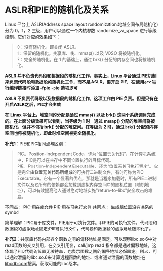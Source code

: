 # ASLR和PIE的随机化及关系

Linux 平台上 ASLR(Address space layout  randomization:地址空间布局随机化) 分为 0，1，2 三级，用户可以通过一个内核参数 randomize_va_space 进行等级控制。它们对应的效果如下：

> 0：没有随机化。即关闭 ASLR。  
> 1：保留的随机化。共享库、栈、mmap() 以及 VDSO 将被随机化。  
> 2：完全的随机化。在 1 的基础上，通过 brk() 分配的内存空间也将被随机化。

**ASLR 并不负责代码段和数据段的随机化工作。事实上，Linux 平台通过 PIE机制来负责代码段和数据段的随机化工作，而不是 ASLR。要开启 PIE，在使用gcc进行编译链接时添加 -fpie -pie 选项即可** 

**ASLR 不负责代码段以及数据段的随机化工作，这项工作由 PIE 负责。但是只有在开启ASLR之后，PIE才会生效**

**在 Linux 平台上，堆空间的分配是通过 mmap() 以及 brk() 这两个系统调用完成的。在上面分级效果可以看到，当等级为 1 时，通过 mmap() 分配的堆空间将被随机化，但并不包括 brk() 分配的堆空间。在等级为 2 时，通过 brk() 分配的内存空间也将被随机化，即此时堆空间被完全随机化。**

**补充1**：PIE和PIC相同点与区别：
> PIC。Position-Independent Code，译为“位置无关代码”。在计算机系统中，PIC是可以在主存中不同位置执行的目标代码。  
> PIE。Position-Independent Executable，译为“位置无关可执行程序”。它是完全**由位置无关代码所组成**的可执行二进制文件，有时可称为PIC Executable。它有一个显著的优点，那就是当程序加载时，所有PIE二进制文件以及它所有的依赖都会加载到虚拟内存空间中的随机位置（随机地址），可以有效提高他人通过绝对地址实施"return-to-libc"安全攻击的难度。  

不同点：
PIC:用在库文件
PIE:用在可执行文件
共同点：
生成跟位置没有关系的symbol

简单理解：PIC用于库文件，PIE用于可执行文件。非PIE的可执行文件，代码段和数据段的虚拟地址固定;PIE可执行文件，代码段和数据段的虚拟地址随即化了。

**补充2**：共享库代码内部各个函数之间的偏移地址是固定。可以观察libc.so.6中对read函数的交叉引用，在交叉引用出，call/jmp read 指令都是通过偏移地址，这体现了PIC代码的位置无关特点，也表示函数之间的偏移地址必然固定。所以，可以通过泄露的libc.so.6来计算远程函数的地址。或者通过泄露的函数地址在[libcdb.com](http://libcdb.com)搜索，获取可能的libc版本。



